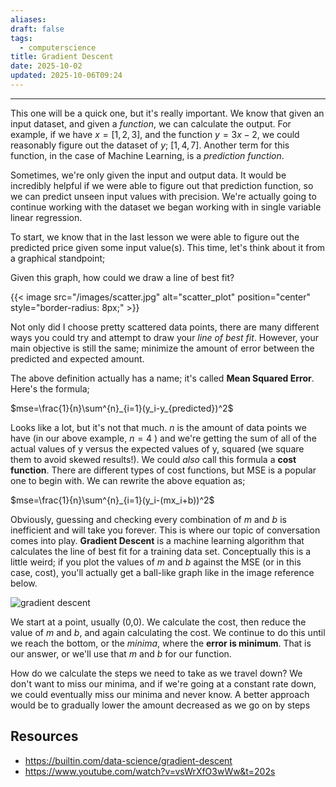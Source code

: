 ```yaml
---
aliases:
draft: false
tags:
  - computerscience
title: Gradient Descent
date: 2025-10-02
updated: 2025-10-06T09:24
---
```


---

This one will be a quick one, but it's really important. We know that given an input dataset, and given a _function_, we can calculate the output. For example, if we have $x=[1, 2, 3]$, and the function $y=3x-2$, we could reasonably figure out the dataset of $y$; $[1, 4, 7]$. Another term for this function, in the case of Machine Learning, is a _prediction function_.

Sometimes, we're only given the input and output data. It would be incredibly helpful if we were able to figure out that prediction function, so we can predict unseen input values with precision. We're actually going to continue working with the dataset we began working with in single variable linear regression.

To start, we know that in the last lesson we were able to figure out the predicted price given some input value(s). This time, let's think about it from a graphical standpoint;

Given this graph, how could we draw a line of best fit?

{{< image src="/images/scatter.jpg" alt="scatter_plot" position="center" style="border-radius: 8px;" >}}

Not only did I choose pretty scattered data points, there are many different ways you could try and attempt to draw your _line of best fit_. However, your main objective is still the same; minimize the amount of error between the predicted and expected amount.

The above definition actually has a name; it's called **Mean Squared Error**. Here's the formula;

$mse=\frac{1}{n}\sum^{n}_{i=1}(y_i-y_{predicted})^2$

Looks like a lot, but it's not that much. $n$ is the amount of data points we have (in our above example, $n=4$ ) and we're getting the sum of all of the actual values of y versus the expected values of y, squared (we square them to avoid skewed results!). We could _also_ call this formula a **cost function**. There are different types of cost functions, but MSE is a popular one to begin with. We can rewrite the above equation as;

$mse=\frac{1}{n}\sum^{n}_{i=1}(y_i-(mx_i+b))^2$

Obviously, guessing and checking every combination of $m$ and $b$ is inefficient and will take you forever. This is where our topic of conversation comes into play. **Gradient Descent** is a machine learning algorithm that calculates the line of best fit for a training data set. Conceptually this is a little weird; if you plot the values of $m$ and $b$ against the MSE (or in this case, cost), you'll actually get a ball-like graph like in the image reference below.

![gradient descent](https://builtin.com/sites/www.builtin.com/files/styles/ckeditor_optimize/public/inline-images/national/gradient-descent-convex-function.png)

We start at a point, usually (0,0). We calculate the cost, then reduce the value of $m$ and $b$, and again calculating the cost. We continue to do this until we reach the bottom, or the _minima_, where the **error is minimum**. That is our answer, or we'll use that $m$ and $b$ for our function.

How do we calculate the steps we need to take as we travel down? We don't want to miss our minima, and if we're going at a constant rate down, we could eventually miss our minima and never know. A better approach would be to gradually lower the amount decreased as we go on by steps

## Resources

- https://builtin.com/data-science/gradient-descent
- https://www.youtube.com/watch?v=vsWrXfO3wWw&t=202s

